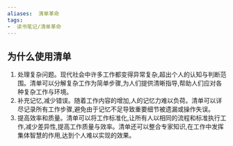 ```yaml
---
aliases:  清单革命
tags: 
-  读书笔记/清单革命
---
```



## 为什么使用清单

1. 处理复杂问题。现代社会中许多工作都变得异常复杂,超出个人的认知与判断范围。清单可以分解复杂工作为简单步骤,为人们提供清晰指导,帮助人们应对各种复杂工作与环境。
2. 补充记忆,减少错误。随着工作内容的增加,人的记忆力难以负荷。清单可以详尽记录所有工作步骤,避免由于记忆不足导致重要细节被遗漏或操作失误。
3. 提高效率和质量。清单可以将工作标准化,让所有人以相同的流程和标准执行工作,减少差异性,提高工作质量与效率。清单还可以整合专家知识,在工作中发挥集体智慧的作用,达到个人难以实现的效果。

